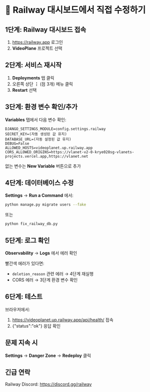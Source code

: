 # 🚨 Railway 대시보드에서 직접 수정하기

## 1단계: Railway 대시보드 접속
1. https://railway.app 로그인
2. **VideoPlane** 프로젝트 선택

## 2단계: 서비스 재시작
1. **Deployments** 탭 클릭
2. 오른쪽 상단 **⋮** (점 3개) 메뉴 클릭
3. **Restart** 선택

## 3단계: 환경 변수 확인/추가
**Variables** 탭에서 다음 변수 확인:

```
DJANGO_SETTINGS_MODULE=config.settings.railway
SECRET_KEY=(자동 생성된 값 유지)
DATABASE_URL=(자동 설정된 값 유지)
DEBUG=False
ALLOWED_HOSTS=videoplanet.up.railway.app
CORS_ALLOWED_ORIGINS=https://vlanet-v2-0-krye028sg-vlanets-projects.vercel.app,https://vlanet.net
```

없는 변수는 **New Variable** 버튼으로 추가

## 4단계: 데이터베이스 수정
**Settings** → **Run a Command** 에서:

```bash
python manage.py migrate users --fake
```

또는

```bash
python fix_railway_db.py
```

## 5단계: 로그 확인
**Observability** → **Logs** 에서 에러 확인

빨간색 에러가 있다면:
- `deletion_reason` 관련 에러 → 4단계 재실행
- CORS 에러 → 3단계 환경 변수 확인

## 6단계: 테스트
브라우저에서:
1. https://videoplanet.up.railway.app/api/health/ 접속
2. {"status":"ok"} 응답 확인

## 문제 지속 시
**Settings** → **Danger Zone** → **Redeploy** 클릭

## 긴급 연락
Railway Discord: https://discord.gg/railway